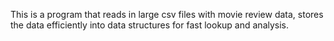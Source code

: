 This is a program that reads in large csv files with movie review data, stores the data efficiently into data structures for fast lookup and analysis. 
